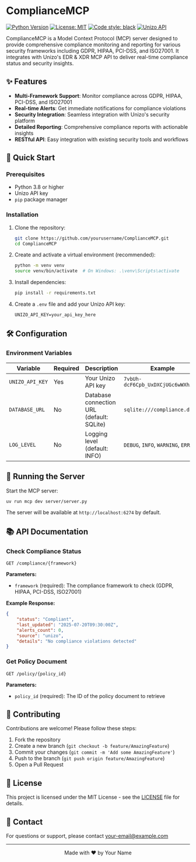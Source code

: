 # ComplianceMCP

[![Python Version](https://img.shields.io/badge/python-3.8+-blue.svg)](https://www.python.org/downloads/)
[![License: MIT](https://img.shields.io/badge/License-MIT-yellow.svg)](https://opensource.org/licenses/MIT)
[![Code style: black](https://img.shields.io/badge/code%20style-black-000000.svg)](https://github.com/psf/black)
[![Unizo API](https://img.shields.io/badge/Unizo-API-ff69b4)](https://docs.unizo.ai/)

ComplianceMCP is a Model Context Protocol (MCP) server designed to provide comprehensive compliance monitoring and reporting for various security frameworks including GDPR, HIPAA, PCI-DSS, and ISO27001. It integrates with Unizo's EDR & XDR MCP API to deliver real-time compliance status and security insights.

## ✨ Features

- **Multi-Framework Support**: Monitor compliance across GDPR, HIPAA, PCI-DSS, and ISO27001
- **Real-time Alerts**: Get immediate notifications for compliance violations
- **Security Integration**: Seamless integration with Unizo's security platform
- **Detailed Reporting**: Comprehensive compliance reports with actionable insights
- **RESTful API**: Easy integration with existing security tools and workflows

## 🚀 Quick Start

### Prerequisites

- Python 3.8 or higher
- Unizo API key
- `pip` package manager

### Installation

1. Clone the repository:
   ```bash
   git clone https://github.com/yourusername/ComplianceMCP.git
   cd ComplianceMCP
   ```

2. Create and activate a virtual environment (recommended):
   ```bash
   python -m venv venv
   source venv/bin/activate  # On Windows: .\venv\Scripts\activate
   ```

3. Install dependencies:
   ```bash
   pip install -r requirements.txt
   ```

4. Create a `.env` file and add your Unizo API key:
   ```env
   UNIZO_API_KEY=your_api_key_here
   ```

## 🛠️ Configuration

### Environment Variables

| Variable | Required | Description | Example |
|----------|----------|-------------|---------|
| `UNIZO_API_KEY` | Yes | Your Unizo API key | `7vbUh-dcF6Cpb_UxDXCjUGc6wWXhJxgH` |
| `DATABASE_URL` | No | Database connection URL (default: SQLite) | `sqlite:///compliance.db` |
| `LOG_LEVEL` | No | Logging level (default: INFO) | `DEBUG`, `INFO`, `WARNING`, `ERROR` |

## 🚦 Running the Server

Start the MCP server:

```bash
uv run mcp dev server/server.py
```

The server will be available at `http://localhost:6274` by default.

## 📚 API Documentation

### Check Compliance Status

```http
GET /compliance/{framework}
```

**Parameters:**
- `framework` (required): The compliance framework to check (GDPR, HIPAA, PCI-DSS, ISO27001)

**Example Response:**
```json
{
    "status": "Compliant",
    "last_updated": "2025-07-20T09:30:00Z",
    "alerts_count": 0,
    "source": "unizo",
    "details": "No compliance violations detected"
}
```

### Get Policy Document

```http
GET /policy/{policy_id}
```

**Parameters:**
- `policy_id` (required): The ID of the policy document to retrieve

## 🤝 Contributing

Contributions are welcome! Please follow these steps:

1. Fork the repository
2. Create a new branch (`git checkout -b feature/AmazingFeature`)
3. Commit your changes (`git commit -m 'Add some AmazingFeature'`)
4. Push to the branch (`git push origin feature/AmazingFeature`)
5. Open a Pull Request

## 📄 License

This project is licensed under the MIT License - see the [LICENSE](LICENSE) file for details.

## 📧 Contact

For questions or support, please contact [your-email@example.com](mailto:your-email@example.com)

---

<div align="center">
  Made with ❤️ by Your Name
</div>
